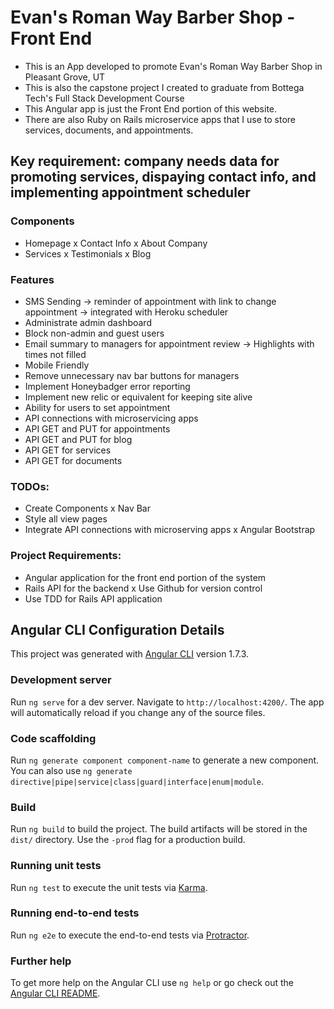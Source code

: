 # Evan's Roman Way Barber Shop - Front End

- This is an App developed to promote Evan's Roman Way Barber Shop in Pleasant Grove, UT
- This is also the capstone project I created to graduate from Bottega Tech's Full Stack Development Course
- This Angular app is just the Front End portion of this website.
- There are also Ruby on Rails microservice apps that I use to store services, documents, and appointments.

## Key requirement: company needs data for promoting services, dispaying contact info, and implementing appointment scheduler

### Components
- Homepage
x Contact Info
x About Company
- Services
x Testimonials
x Blog

### Features
- SMS Sending -> reminder of appointment with link to change appointment -> integrated with Heroku scheduler
- Administrate admin dashboard
- Block non-admin and guest users
- Email summary to managers for appointment review -> Highlights with times not filled
- Mobile Friendly
- Remove unnecessary nav bar buttons for managers
- Implement Honeybadger error reporting
- Implement new relic or equivalent for keeping site alive
- Ability for users to set appointment
- API connections with microservicing apps
- API GET and PUT for appointments
- API GET and PUT for blog
- API GET for services
- API GET for documents

### TODOs:
- Create Components
x Nav Bar
- Style all view pages
- Integrate API connections with microserving apps
x Angular Bootstrap

### Project Requirements:
- Angular application for the front end portion of the system
- Rails API for the backend
x Use Github for version control
- Use TDD for Rails API application


## Angular CLI Configuration Details

This project was generated with [Angular CLI](https://github.com/angular/angular-cli) version 1.7.3.

### Development server

Run `ng serve` for a dev server. Navigate to `http://localhost:4200/`. The app will automatically reload if you change any of the source files.

### Code scaffolding

Run `ng generate component component-name` to generate a new component. You can also use `ng generate directive|pipe|service|class|guard|interface|enum|module`.

### Build

Run `ng build` to build the project. The build artifacts will be stored in the `dist/` directory. Use the `-prod` flag for a production build.

### Running unit tests

Run `ng test` to execute the unit tests via [Karma](https://karma-runner.github.io).

### Running end-to-end tests

Run `ng e2e` to execute the end-to-end tests via [Protractor](http://www.protractortest.org/).

### Further help

To get more help on the Angular CLI use `ng help` or go check out the [Angular CLI README](https://github.com/angular/angular-cli/blob/master/README.md).